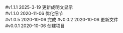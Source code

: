 #v1.1.1  2025-3-19
更新成明文显示    
#v1.1.0  2020-11-06
优化细节     
#v1.0.5  2020-10-06
完成
#v0.0.2  2020-10-06
更新文件  
#v0.0.1  2020-10-06
创建项目  